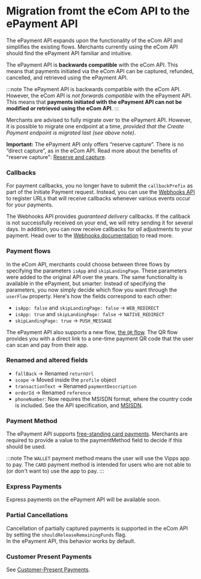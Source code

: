 <!-- START_METADATA
---
title: Migration
sidebar_label: Migration
id: migration
sidebar_position: 110
description: Guide for existing merchants who wish to migrate their integration to the ePayment API.
toc_min_heading_level: 2
toc_max_heading_level: 5
---

END_METADATA -->

# Migration fromt the eCom API to the ePayment API

The ePayment API expands upon the functionality of the eCom API and simplifies the existing flows. Merchants currently using the eCom API should find the ePayment API familiar and intuitive.

The ePayment API is **backwards compatible** with the eCom API. This means that payments initiated via the eCom API can be captured, refunded, cancelled, and retrieved using the ePayment API.

:::note
The ePayment API is backwards compatible with the eCom API. However, the eCom API is _not forwards compatible_ with the ePayment API. This means that **payments initiated with the ePayment API can not be modified or retrieved using the eCom API**.
:::

Merchants are advised to fully migrate over to the ePayment API. However, it is possible to migrate one endpoint at a time, _provided that the Create Payment endpoint is migrated last (see above note)_.

**Important:**
The ePayment API only offers “reserve capture”. There is no “direct capture”, as
in the eCom API. Read more about the benefits of "reserve capture":
[Reserve and capture](https://developer.vippsmobilepay.com/docs/vipps-developers/common-topics/reserve-and-capture).

### Callbacks

For payment callbacks, you no longer have to submit the `callbackPrefix` as part of the Initiate Payment request. Instead, you can use the [Webhooks API](https://developer.vippsmobilepay.com/docs/APIs/epayment-api/features/webhooks) to register URLs that will receive callbacks whenever various events occur for your payments.

The Webhooks API provides _guaranteed delivery_ callbacks. If the callback is not successfully received on your end, we will retry sending it for several days. In addition, you can now receive callbacks for _all_ adjustments to your payment. Head over to the [Webhooks documentation](https://developer.vippsmobilepay.com/docs/APIs/epayment-api/features/webhooks) to read more.

### Payment flows

In the eCom API, merchants could choose between three flows by specifying the parameters `isApp` and `skipLandingPage`. These parameters were added to the original API over the years. The same functionality is available in the ePayment, but smarter: Instead of specifying the parameters, you now simply decide which flow you want through the `userFlow` property. Here's how the fields correspond to each other:

* `isApp: false` and `skipLandingPage: false` -> `WEB_REDIRECT`
* `isApp: true` and `skipLandingPage: false`  -> `NATIVE_REDIRECT`
* `skipLandingPage: true`                     -> `PUSH_MESSAGE`

The ePayment API also supports a new flow, [the `QR` flow](https://developer.vippsmobilepay.com/docs/APIs/epayment-api/features/qr-payments). The QR flow provides you with a direct link to a one-time payment QR code that the user can scan and pay from their app.

### Renamed and altered fields

* `fallBack` -> Renamed `returnUrl`
* `scope` -> Moved inside the `profile` object
* `transactionText` -> Renamed `paymentDescription`
* `orderId` -> Renamed `reference`
* `phoneNumber`: Now requires the MSISDN format, where the country code is included. See the API specification, and [MSISDN](https://en.wikipedia.org/wiki/MSISDN).


### Payment Method

The ePayment API supports [free-standing card payments](https://developer.vippsmobilepay.com/docs/APIs/epayment-api/features/free-standing-card-payments). Merchants are required to provide a value to the paymentMethod field to decide if this should be used.

:::note
The `WALLET` payment method means the user will use the Vipps app to pay.  The `CARD` payment method is intended for users who are not able to (or don't want to) use the app to pay.
:::
### Express Payments

Express payments on the ePayment API will be available soon.



### Partial Cancellations

Cancellation of partially captured payments is supported in the eCom API by setting the `shouldReleaseRemainingFunds` flag.  
In the ePayment API, this behavior works by default.


### Customer Present Payments

See [Customer-Present Payments](https://developer.vippsmobilepay.com/docs/APIs/epayment-api/features/customer-present-payments).

